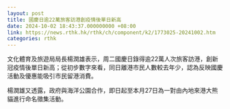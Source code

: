 ```yaml
---
layout: post
title: 國慶日逾22萬旅客訪港創疫情後單日新高
date: 2024-10-02 18:43:37.000000000 +08:00
link: https://news.rthk.hk/rthk/ch/component/k2/1773025-20241002.htm
categories: rthk
---
```


文化體育及旅遊局局長楊潤雄表示，周二國慶日錄得逾22萬人次旅客訪港，創新冠疫情後單日新高；從初步數字來看，同日離港市民人數較去年少，認為反映國慶活動及優惠能吸引市民留港消費。

楊潤雄又透露，政府與海洋公園合作，即日起至本月27日為一對由內地來港大熊貓進行命名徵集活動。
